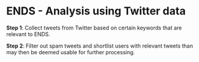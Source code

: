 # ENDS - Analysis using Twitter data

<b>Step 1</b>: Collect tweets from Twitter based on certain keywords that are relevant to ENDS. <br />

<b>Step 2</b>: Filter out spam tweets and shortlist users with relevant tweets than may then be deemed usable for further processing. <br />
	
	
	
